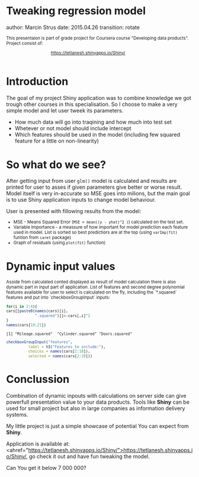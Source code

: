 Tweaking regression model
========================================================
author: Marcin Strus
date: 2015.04.26
transition: rotate


<small>
This presentaion is part of grade project for Coursera course "Developing data products". Project consist of:
<font color=white>
<ul>
<li>Shiny application: <a href="https://tetlanesh.shinyapps.io/Shiny/">https://tetlanesh.shinyapps.io/Shiny/</a></li>
<li>This presentation</li>
</ul>
</font>
</small>

Introduction
========================================================

The goal of my project Shiny application was to combine knowledge we got trough other courses in this specialisation. So I choose to make a very simple model and let user tweek its parameters. 

- How much data will go into traqining and how much into test set
- Whetever or not model should include intercept
- Which features should be used in the model (including few squared feature for a little on non-linearity)

So what do we see?
========================================================

After getting input from user `glm()` model is calculated and results are printed for user to asses if given parameters give better or worse result. Model itself is very in-accurate so MSE goes into milions, but the main goal is to use Shiny application inputs to change model behaviour. 

User is presented with fillowing results from the model:
<small>
- MSE - Means Squared Error (`MSE = mean((y - yhat)^2 )`) calculated on the test set.
- Variable Importance - a meassure of how important for model prediction each feature used in model. List is sorted so best predictiors are at the top (using `varImp(fit)` funtion from `caret` package)
- Graph of residuals (using `plot(fit)` function)
</small>

Dynamic input values
========================================================

<small>
Asside from calculated conted displayed as result of model calculation there is also dynamic part in input part of application. List of features and second degree polynomial features available for user to select is calculated on the fly, including the `*.squared` features and put into `checkboxGroupInput` inputs:


```r
for(i in 2:4){
cars[[paste0(names(cars)[i],
             ".squared")]]<-cars[,i]^2
}
names(cars[19:21])
```

```
[1] "Mileage.squared"  "Cylinder.squared" "Doors.squared"   
```

```r
checkboxGroupInput("features", 
          label = h3("Features to include:"), 
          choices = names(cars[2:18]),
          selected = names(cars[2:18]))
```
</small>

Conclussion
========================================================

Combination of dynamic inpouts with calculations on server side can give powerfull presentation value to your data products. Tools like **Shiny** can be used for small project but also in large companies as information delivery systems. 

My little project is just a simple showcase of potential You can expect from **Shiny**.

Application is available at: <ahref="https://tetlanesh.shinyapps.io/Shiny/">https://tetlanesh.shinyapps.io/Shiny/</a>, go check it out and have fun tweaking the model. 

Can You get it below 7 000 000?


